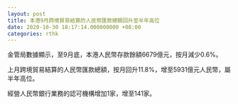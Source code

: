 ```yaml
---
layout: post
title: 本港9月跨境貿易結算的人民幣匯款總額回升至半年高位
date: 2020-10-30 18:17:14.000000000 +08:00
categories: rthk
---
```


金管局數據顯示，至9月底，本港人民幣存款餘額6679億元，按月減少0.6%。

上月跨境貿易結算的人民幣匯款總額，按月回升11.8%，增至5931億元人民幣，屬半年高位。

經營人民幣銀行業務的認可機構增加1家，增至141家。
